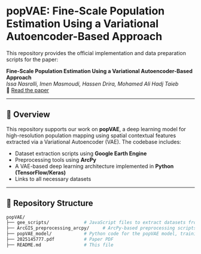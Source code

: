 
# popVAE: Fine-Scale Population Estimation Using a Variational Autoencoder-Based Approach

This repository provides the official implementation and data preparation scripts for the paper:

**Fine-Scale Population Estimation Using a Variational Autoencoder-Based Approach**  
*Issa Nasralli, Imen Masmoudi, Hassen Drira, Mohamed Ali Hadj Taieb*  
📄 [Read the paper](./2025145777.pdf)

---

## 🧠 Overview

This repository supports our work on **popVAE**, a deep learning model for high-resolution population mapping using spatial contextual features extracted via a Variational Autoencoder (VAE). The codebase includes:

- Dataset extraction scripts using **Google Earth Engine**
- Preprocessing tools using **ArcPy**
- A VAE-based deep learning architecture implemented in **Python (TensorFlow/Keras)**
- Links to all necessary datasets

---

## 📁 Repository Structure

```bash
popVAE/
├── gee_scripts/             # JavaScript files to extract datasets from Google Earth Engine
├── ArcGIS_preprocessing_arcpy/     # ArcPy-based preprocessing scripts for geospatial data
├── popVAE_model/            # Python code for the popVAE model, training, and inference
├── 2025145777.pdf           # Paper PDF
├── README.md                # This file
